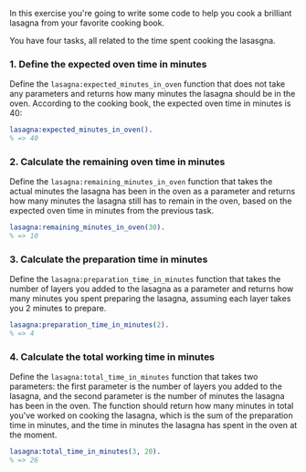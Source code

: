 In this exercise you're going to write some code to help you cook a brilliant lasagna from your favorite cooking book.

You have four tasks, all related to the time spent cooking the lasasgna.

### 1. Define the expected oven time in minutes

Define the `lasagna:expected_minutes_in_oven` function that does not take any parameters and returns how many minutes the lasagna should be in the oven. According to the cooking book, the expected oven time in minutes is 40:

```erlang
lasagna:expected_minutes_in_oven().
% => 40
```

### 2. Calculate the remaining oven time in minutes

Define the `lasagna:remaining_minutes_in_oven` function that takes the actual minutes the lasagna has been in the oven as a parameter and returns how many minutes the lasagna still has to remain in the oven, based on the expected oven time in minutes from the previous task.

```erlang
lasagna:remaining_minutes_in_oven(30).
% => 10
```

### 3. Calculate the preparation time in minutes

Define the `lasagna:preparation_time_in_minutes` function that takes the number of layers you added to the lasagna as a parameter and returns how many minutes you spent preparing the lasagna, assuming each layer takes you 2 minutes to prepare.

```erlang
lasagna:preparation_time_in_minutes(2).
% => 4
```

### 4. Calculate the total working time in minutes

Define the `lasagna:total_time_in_minutes` function that takes two parameters: the first parameter is the number of layers you added to the lasagna, and the second parameter is the number of minutes the lasagna has been in the oven. The function should return how many minutes in total you've worked on cooking the lasagna, which is the sum of the preparation time in minutes, and the time in minutes the lasagna has spent in the oven at the moment.

```erlang
lasagna:total_time_in_minutes(3, 20).
% => 26
```
